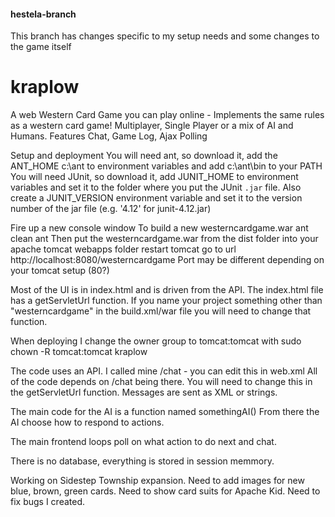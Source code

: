 #### hestela-branch
This branch has changes specific to my setup needs and some changes to the game itself

# kraplow
A web Western Card Game you can play online - Implements the same rules as a western card game!
Multiplayer, Single Player or a mix of AI and Humans.
Features Chat, Game Log, Ajax Polling

Setup and deployment
You will need ant, so download it, add the ANT_HOME c:\ant to environment variables and add c:\ant\bin to your PATH
You will need JUnit, so download it, add JUNIT_HOME to environment variables and set it to the folder where you put the JUnit `.jar` file.
Also create a JUNIT_VERSION environment variable and set it to the version number of the jar file (e.g. '4.12' for junit-4.12.jar)

Fire up a new console window
To build a new westerncardgame.war
ant clean
ant
Then put the westerncardgame.war from the dist folder into your apache tomcat webapps folder
restart tomcat
go to url http://localhost:8080/westerncardgame
Port may be different depending on your tomcat setup (80?)

Most of the UI is in index.html and is driven from the API.
The index.html file has a getServletUrl function. If you name your project something other than "westerncardgame" in the build.xml/war file you will need to change that function.

When deploying I change the owner group to tomcat:tomcat with sudo chown -R tomcat:tomcat kraplow

The code uses an API.
I called mine /chat - you can edit this in web.xml
All of the code depends on /chat being there.
You will need to change this in the getServletUrl function.
Messages are sent as XML or strings.

The main code for the AI is a function named somethingAI()
From there the AI choose how to respond to actions.

The main frontend loops poll on what action to do next and chat.

There is no database, everything is stored in session memmory.

Working on Sidestep Township expansion.
Need to add images for new blue, brown, green cards.
Need to show card suits for Apache Kid.
Need to fix bugs I created.
